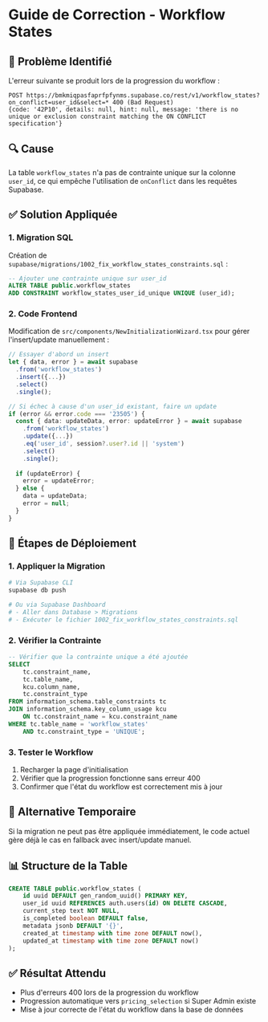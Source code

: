 # Guide de Correction - Workflow States

## 🚨 Problème Identifié

L'erreur suivante se produit lors de la progression du workflow :
```
POST https://bmkmiqpasfaprfpfynms.supabase.co/rest/v1/workflow_states?on_conflict=user_id&select=* 400 (Bad Request)
{code: '42P10', details: null, hint: null, message: 'there is no unique or exclusion constraint matching the ON CONFLICT specification'}
```

## 🔍 Cause

La table `workflow_states` n'a pas de contrainte unique sur la colonne `user_id`, ce qui empêche l'utilisation de `onConflict` dans les requêtes Supabase.

## ✅ Solution Appliquée

### 1. Migration SQL
Création de `supabase/migrations/1002_fix_workflow_states_constraints.sql` :
```sql
-- Ajouter une contrainte unique sur user_id
ALTER TABLE public.workflow_states 
ADD CONSTRAINT workflow_states_user_id_unique UNIQUE (user_id);
```

### 2. Code Frontend
Modification de `src/components/NewInitializationWizard.tsx` pour gérer l'insert/update manuellement :
```typescript
// Essayer d'abord un insert
let { data, error } = await supabase
  .from('workflow_states')
  .insert({...})
  .select()
  .single();

// Si échec à cause d'un user_id existant, faire un update
if (error && error.code === '23505') {
  const { data: updateData, error: updateError } = await supabase
    .from('workflow_states')
    .update({...})
    .eq('user_id', session?.user?.id || 'system')
    .select()
    .single();
  
  if (updateError) {
    error = updateError;
  } else {
    data = updateData;
    error = null;
  }
}
```

## 🚀 Étapes de Déploiement

### 1. Appliquer la Migration
```bash
# Via Supabase CLI
supabase db push

# Ou via Supabase Dashboard
# - Aller dans Database > Migrations
# - Exécuter le fichier 1002_fix_workflow_states_constraints.sql
```

### 2. Vérifier la Contrainte
```sql
-- Vérifier que la contrainte unique a été ajoutée
SELECT 
    tc.constraint_name,
    tc.table_name,
    kcu.column_name,
    tc.constraint_type
FROM information_schema.table_constraints tc
JOIN information_schema.key_column_usage kcu 
    ON tc.constraint_name = kcu.constraint_name
WHERE tc.table_name = 'workflow_states' 
    AND tc.constraint_type = 'UNIQUE';
```

### 3. Tester le Workflow
1. Recharger la page d'initialisation
2. Vérifier que la progression fonctionne sans erreur 400
3. Confirmer que l'état du workflow est correctement mis à jour

## 🔧 Alternative Temporaire

Si la migration ne peut pas être appliquée immédiatement, le code actuel gère déjà le cas en fallback avec insert/update manuel.

## 📊 Structure de la Table

```sql
CREATE TABLE public.workflow_states (
    id uuid DEFAULT gen_random_uuid() PRIMARY KEY,
    user_id uuid REFERENCES auth.users(id) ON DELETE CASCADE,
    current_step text NOT NULL,
    is_completed boolean DEFAULT false,
    metadata jsonb DEFAULT '{}',
    created_at timestamp with time zone DEFAULT now(),
    updated_at timestamp with time zone DEFAULT now()
);
```

## ✅ Résultat Attendu

- Plus d'erreurs 400 lors de la progression du workflow
- Progression automatique vers `pricing_selection` si Super Admin existe
- Mise à jour correcte de l'état du workflow dans la base de données
